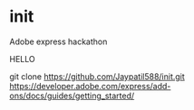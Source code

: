 # init
Adobe express hackathon

HELLO

git clone https://github.com/Jaypatil588/init.git
https://developer.adobe.com/express/add-ons/docs/guides/getting_started/
